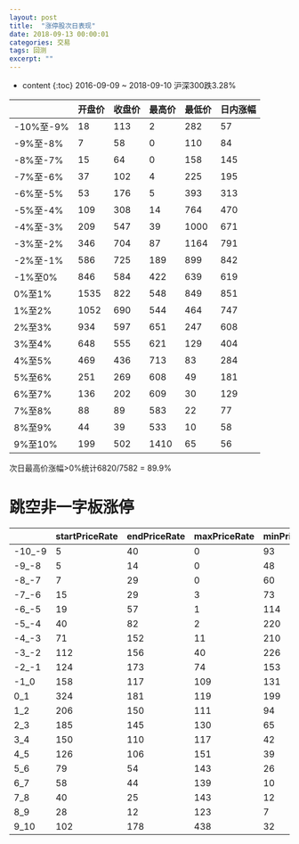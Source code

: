 ```yaml
---
layout: post
title:  "涨停股次日表现"
date: 2018-09-13 00:00:01
categories: 交易
tags: 回测
excerpt: ""
---
```


* content
{:toc}
2016-09-09 ~ 2018-09-10 沪深300跌3.28%



|           | 开盘价 | 收盘价 | 最高价 | 最低价 | 日内涨幅 |
| --------- | ------ | ------ | ------ | ------ | -------- |
| -10%至-9% | 18     | 113    | 2      | 282    | 57       |
| -9%至-8%  | 7      | 58     | 0      | 110    | 84       |
| -8%至-7%  | 15     | 64     | 0      | 158    | 145      |
| -7%至-6%  | 37     | 102    | 4      | 225    | 195      |
| -6%至-5%  | 53     | 176    | 5      | 393    | 313      |
| -5%至-4%  | 109    | 308    | 14     | 764    | 470      |
| -4%至-3%  | 209    | 547    | 39     | 1000   | 671      |
| -3%至-2%  | 346    | 704    | 87     | 1164   | 791      |
| -2%至-1%  | 586    | 725    | 189    | 899    | 842      |
| -1%至0%   | 846    | 584    | 422    | 639    | 619      |
| 0%至1%    | 1535   | 822    | 548    | 849    | 851      |
| 1%至2%    | 1052   | 690    | 544    | 464    | 747      |
| 2%至3%    | 934    | 597    | 651    | 247    | 608      |
| 3%至4%    | 648    | 555    | 621    | 129    | 404      |
| 4%至5%    | 469    | 436    | 713    | 83     | 284      |
| 5%至6%    | 251    | 269    | 608    | 49     | 181      |
| 6%至7%    | 136    | 202    | 609    | 30     | 129      |
| 7%至8%    | 88     | 89     | 583    | 22     | 77       |
| 8%至9%    | 44     | 39     | 533    | 10     | 58       |
| 9%至10%   | 199    | 502    | 1410   | 65     | 56       |



次日最高价涨幅>0%统计6820/7582 = 89.9%



# 跳空非一字板涨停

|        | startPriceRate | endPriceRate | maxPriceRate | minPriceRate | indayRateRate |
| ------ | -------------- | ------------ | ------------ | ------------ | ------------- |
| -10_-9 | 5              | 40           | 0            | 93           | 26            |
| -9_-8  | 5              | 14           | 0            | 48           | 39            |
| -8_-7  | 7              | 29           | 0            | 60           | 44            |
| -7_-6  | 15             | 29           | 3            | 73           | 52            |
| -6_-5  | 19             | 57           | 1            | 114          | 93            |
| -5_-4  | 40             | 82           | 2            | 220          | 133           |
| -4_-3  | 71             | 152          | 11           | 210          | 184           |
| -3_-2  | 112            | 156          | 40           | 226          | 172           |
| -2_-1  | 124            | 173          | 74           | 153          | 187           |
| -1_0   | 158            | 117          | 109          | 131          | 139           |
| 0_1    | 324            | 181          | 119          | 199          | 208           |
| 1_2    | 206            | 150          | 111          | 94           | 159           |
| 2_3    | 185            | 145          | 130          | 65           | 116           |
| 3_4    | 150            | 110          | 117          | 42           | 102           |
| 4_5    | 126            | 106          | 151          | 39           | 75            |
| 5_6    | 79             | 54           | 143          | 26           | 43            |
| 6_7    | 58             | 44           | 139          | 10           | 29            |
| 7_8    | 40             | 25           | 143          | 12           | 24            |
| 8_9    | 28             | 12           | 123          | 7            | 11            |
| 9_10   | 102            | 178          | 438          | 32           | 18            |





